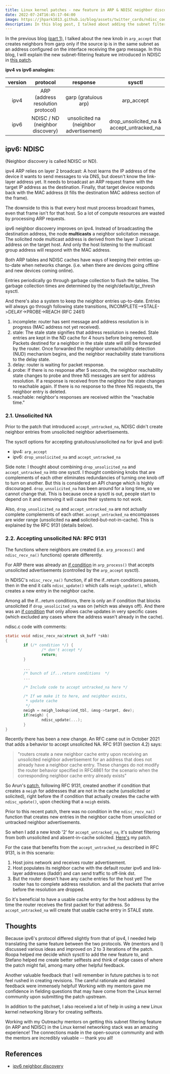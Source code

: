 ```yaml
---
title: Linux kernel patches - new feature in ARP & NDISC neighbor discovery - part 2 (of 2)
date: 2022-07-24T16:45:17-04:00
image: https://jhpark1013.github.io/blog/assets/twitter_cards/ndisc_code.png
description: In this blog post, I talked about adding the subnet filtering feature in ARP in the Linux kernel networking stack.
---
```


In the previous blog ([part 1](/blog/2022/07/07/linux-kernel-patches-new-feature-in-arp-and-ndisc-neighbor-discovery-part-1.html)), I talked about the new knob in `arp_accept` that creates neighbors from garp only if the source ip is in the same subnet as an address configured on the interface receiving the garp message. In this blog, I will explain the new subnet-filtering feature we introduced in NDISC in [this patch](https://lore.kernel.org/netdev/56d57be31141c12e9034cfa7570f2012528ca884.1657755189.git.jhpark1013@gmail.com/).
<!-- And in the next blog (part 3), I will go through the Linux kernel selftest that was used to test the new features. -->

<!-- and [part 3](/blog/2022/07/24/linux-kernel-patches-new-feature-in-arp-and-ndisc-neighbor-discovery-part-3-of-3.html). -->

**ipv4 vs ipv6 analogies**:

| version   | protocol                           | response                              | sysctl     |
|:---------:|:----------------------------------:|:-------------------------------------:|:----------:|
| ipv4      | ARP  (address resolution protocol) |garp (gratuious arp)                   | arp_accept |
| ipv6      | NDISC / ND (neighbor discovery)    |unsolicited na (neighbor advertisement)| drop_unsolicited_na & accept_untracked_na|


## ipv6: NDISC
(Neighbor discovery is called NDISC or ND).

ipv4 ARP relies on layer 2 broadcast: A host learns the IP address of the device it wants to send messages to via DNS, but doesn't know the link-layer address yet. It needs to broadcast an ARP request frame with the target IP address as the destination. Finally, that target device responds back with the MAC address (it fills the destination MAC address section of the frame).

The downside to this is that every host must process broadcast frames, even that frame isn't for that host. So a lot of compute resources are wasted by processing ARP requests.

ipv6 neighbor discovery improves on ipv4. Instead of broadcasting the destination address, the node **multicasts** a neighbor solicitation message. The solicited node multicast address is derived from the layer 3 unicast address on the target host. And only the host listening to the multicast group address will respond with the MAC address.

Both ARP tables and NDISC caches have ways of keeping their entries up-to-date when networks change. (i.e. when there are devices going offline and new devices coming online).

Entries periodically go through garbage collection to flush the tables. The garbage collection times are determined by the neigh/default/gc_thresh sysctl.

And there's also a system to keep the neighbor entries up-to-date. Entries will always go through following state transitions, INCOMPLETE-->STALE->DELAY->PROBE->REACH (RFC 2461)

1. incomplete: router has sent message and address resolution is in progress (MAC address not yet received).
2. stale: The stale state signifies that address resolution is needed. Stale entries are kept in the ND cache for 4 hours before being removed. Packets destined for a
neighbor in the stale state will still be forwarded by the router. Once
forwarded the neighbor unreachability detection (NUD) mechanism begins,
and the neighbor reachability state transitions to the delay state.
3. delay: router is waiting for packet response.
4. probe: If there is no response after 5 seconds, the neighbor reachability state
changes to probe and three NS messages are sent for address resolution.
If a response is received from the neighbor the state changes to
reachable again. If there is no response to the three NS requests, the
neighbor entry is deleted.
5. reachable: neighbor's responses are received within the "reachable time."

### 2.1. Unsolicited NA
<!-- Unsolicited NA is the garp for ipv6. -->

Prior to the patch that introduced `accept_untracked_na`, NDISC didn't create neighbor entries from unsolicited neighbor advertisements.

The sysctl options for accepting gratuitous/unsolicited na for ipv4 and ipv6:
- ipv4: `arp_accept`
- ipv6: `drop_unsolicited_na` and `accept_untracked_na`

Side note: I thought about combining `drop_unsolicited_na` and `accept_untracked_na` into one sysctl. I thought combining knobs that are complements of each other eliminates redundancies of turning one knob off to turn on another. But this is considered an API change which is highly discouraged. `drop_unsolicited_na` has been around for a long time, so we cannot change that. This is because once a sysctl is out, people start to depend on it and removing it will cause their systems to not work.

Also, `drop_unsolicited_na` and `accept_untracked_na` are not actually complete complements of each other. `accept_untracked_na` encompasses are wider range (unsolicited na **and** solicited-but-not-in-cache). This is explained by the RFC 9131 (details below).


### 2.2. Accepting unsolicited NA: RFC 9131
The functions where neighbors are created (i.e. `arp_process()` and `ndisc_recv_na()` functions) operate differently.

<!-- In the `ndisc_recv` function in ndisc.c, the default behavior is to **not** drop unsolicited neighbor advertisements. However, in the `arp_process` function in arp.c, the default behavior is to drop gratuitous arp. So the default behaviors are different. -->

<!-- But even when the default (in NDISC) is to accept unsolicited, -->

For ARP there was already an [if condition](https://elixir.bootlin.com/linux/latest/source/net/ipv4/arp.c#L875) in `arp_process()` that accepts unsolicited advertisements (controlled by the `arp_accept` sysctl).

In NDISC's `ndisc_recv_na()` function, if all the if..return conditions passes, then in the end it calls `ndisc_update()` which calls `neigh_update()`, which creates a new entry in the neighbor cache.

Among all the if...return conditions, there is only an if condition that blocks unsolicited if `drop_unsolicited_na` was on (which was always off). And there was an [if condition](https://elixir.bootlin.com/linux/latest/source/net/ipv6/ndisc.c#L1044) that only allows cache updates in very specific cases (which excluded any cases where the address wasn't already in the cache).

ndisc.c code with comments:
```c
static void ndisc_recv_na(struct sk_buff *skb)
{
        if (/* condition */) {
                /* don't accept */
                return;
        }

        ...
        /* bunch of if...return conditions  */
        ...

        /* Include code to accept untracked_na here */

        /* If we make it to here, and neighbor exists,
         * update cache
         */
        neigh = neigh_lookup(&nd_tbl, &msg->target, dev);
        if(neigh) {
                ndisc_update(...);
        }
}
```

Recently there has been a new change. An RFC came out in October 2021 that adds a behavior to accept unsolicited NA.
RFC 9131 (section 4.2) says:

> "routers create a new neighbor cache entry upon receiving an
unsolicited neighbor advertisement for an address that does
not already have a neighbor cache entry. These changes do not
modify the router behavior specified in RFC4861 for the
scenario when the corresponding neighbor cache entry already
exists"


So Arun's [patch](https://lore.kernel.org/lkml/642672cb-8b11-c78f-8975-f287ece9e89e@gmail.com/T/), following RFC 9131, created another if condition that creates a `neigh` for addresses that are not in the cache (unsolicited or solicited), right before the if condition that actually creates the cache with `ndisc_update()`, upon checking that a `neigh` exists.


Prior to this recent patch, there was no condition in the `ndisc_recv_na()` function that creates new entries in the neighbor cache from unsolicited or untracked neighbor advertisements.

So when I add a new knob '2' for `accept_untracked_na`, it's subnet filtering from both unsolicited and absent-in-cache solicited. [Here's](https://lore.kernel.org/netdev/56d57be31141c12e9034cfa7570f2012528ca884.1657755189.git.jhpark1013@gmail.com/) my patch.

<!-- I think it's best to follow the RFC's way of accepting untracked (unsolicited + solicited-but-absent-in-cache) when we create the `neigh`. -->

For the case that benefits from the `accept_untracked_na` described in
RFC 9131, is in this scenario:
1. Host joins network and receives router advertisement.
2. Host populates its neighbor cache with the default router ipv6 and link-layer addresses (lladdr) and can send traffic to off-link dst.
3. But the router doesn't have any cache entries for the host yet! The router has to complete address resolution. and all the packets that arrive before the resolution are dropped.

So it's beneficial to have a usable cache entry for the host address by the time the router receives the first packet for that address. So `accept_untracked_na` will create that usable cache entry in STALE
state.

<!-- In [part 3](/blog/2022/07/24/linux-kernel-patches-new-feature-in-arp-and-ndisc-neighbor-discovery-part-3-of-3.html), I'll go through the Linux kernel selftest that was used to test these new features! -->

## Thoughts
<!-- ipv6 is different from ipv4. So the subnet filtering feature in NDISC is a bit different from that of ARP in that it's added to the `accept_untracked_na` sysctl (untracked vs unsolicited).  -->
Because ipv6's protocol differed slightly from that of ipv4, I needed help translating the same feature between the two protocols. We (mentors and I) discussed various ideas and improved on 2 to 3 iterations of the patch. Roopa helped me decide which sysctl to add the new feature to, and Stefano helped me create better selftests and think of edge cases of where the patch might fail, among many other helpful feedback.

Another valuable feedback that I will remember in future patches is to not feel rushed in creating revisions. The careful rationale and detailed feedback were immensely helpful! Working with my mentors gave me confidence in fielding questions that may have come from the Linux kernel community upon submitting the patch upstream.

In addition to the patchset, I also received a lot of help in using a new Linux kernel networking library for creating selftests.

Working with my Outreachy mentors on getting this subnet filtering feature (in ARP and NDISC) in the Linux kernel networking stack was an amazing experience! The connections made in the open-source community and with the mentors are incredibly valuable -- thank you all!


## References
- [ipv6 neighbor discovery](https://blogs.infoblox.com/ipv6-coe/ipv6-neighbor-discovery-cache-part-1-of-2/)
